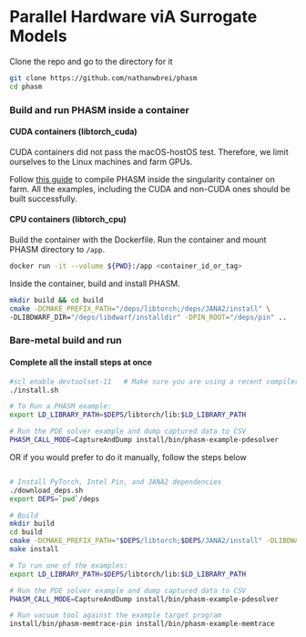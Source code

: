 
# Parallel Hardware viA Surrogate Models

Clone the repo and go to the directory for it
```bash
git clone https://github.com/nathanwbrei/phasm
cd phasm
```

### Build and run PHASM inside a container

#### CUDA containers (libtorch_cuda)
CUDA containers did not pass the macOS-hostOS test. Therefore, we limit
ourselves to the Linux machines and farm GPUs.

Follow [this guide](docs/farm_guide.md) to compile PHASM inside the singularity container on farm.
All the examples, including the CUDA and non-CUDA ones should be built successfully.

#### CPU containers (libtorch_cpu)
Build the container with the Dockerfile. Run the container and mount PHASM directory to `/app`.

```bash
docker run -it --volume ${PWD}:/app <container_id_or_tag>
```

Inside the container, build and install PHASM.

```bash
mkdir build && cd build
cmake -DCMAKE_PREFIX_PATH="/deps/libtorch;/deps/JANA2/install" \
-DLIBDWARF_DIR="/deps/libdwarf/installdir" -DPIN_ROOT="/deps/pin" ..
```

### Bare-metal build and run
#### Complete all the install steps at once
```bash
#scl enable devtoolset-11   # Make sure you are using a recent compiler
./install.sh

# To Run a PHASM example: 
export LD_LIBRARY_PATH=$DEPS/libtorch/lib:$LD_LIBRARY_PATH

# Run the PDE solver example and dump captured data to CSV
PHASM_CALL_MODE=CaptureAndDump install/bin/phasm-example-pdesolver
```

OR if you would prefer to do it manually, follow the steps below

```bash

# Install PyTorch, Intel Pin, and JANA2 dependencies
./download_deps.sh
export DEPS=`pwd`/deps

# Build 
mkdir build
cd build
cmake -DCMAKE_PREFIX_PATH="$DEPS/libtorch;$DEPS/JANA2/install" -DLIBDWARF_DIR="$DEPS/libdwarf-0.3.4/installdir" -DPIN_ROOT="$DEPS/pin" ..
make install

# To run one of the examples:
export LD_LIBRARY_PATH=$DEPS/libtorch/lib:$LD_LIBRARY_PATH

# Run the PDE solver example and dump captured data to CSV
PHASM_CALL_MODE=CaptureAndDump install/bin/phasm-example-pdesolver

# Run vacuum tool against the example target program
install/bin/phasm-memtrace-pin install/bin/phasm-example-memtrace
```
